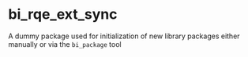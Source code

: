 # bi_rqe_ext_sync

A dummy package used for initialization of new library packages
either manually or via the `bi_package` tool

